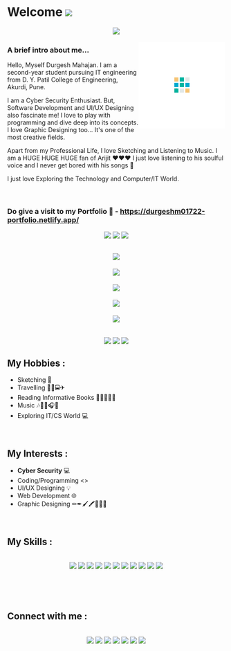 # Welcome <img src="https://raw.githubusercontent.com/MartinHeinz/MartinHeinz/master/wave.gif" width="30px">

<p align="center">
<img src="https://readme-typing-svg.herokuapp.com?color=%230D60FF&width=800&size=40&center=true&vCenter=true&lines=Hello%2C+I+am+Durgesh;Welcome+to+my+github+profile">
</p>

<img align="right" width= "200px" src="Img/d.gif">

### A brief intro about me...
Hello, Myself Durgesh Mahajan. I am a second-year student pursuing IT engineering from D. Y. Patil College of Engineering, Akurdi, Pune.

I am a Cyber Security Enthusiast. But, Software Development and UI/UX Designing also fascinate me! I love to play with programming and dive deep into its concepts. I love Graphic Designing too... It's one of the most creative fields.

Apart from my Professional Life, I love Sketching and Listening to Music. I am a HUGE HUGE HUGE fan of Arijit ❤️❤️❤️ I just love listening to his soulful voice and I never get bored with his songs 💙

I just love Exploring the Technology and Computer/IT World.
<br><br><br>
### Do give a visit to my Portfolio 🔗 - https://durgeshm01722-portfolio.netlify.app/
<p align="center">
<img src="https://img.shields.io/website-up-down-green-red/http/durgeshm01722-portfolio.netlify.app/.svg"> <img src="https://img.shields.io/badge/Maintained%3F-yes-green.svg"> 
<img src="https://img.shields.io/badge/Netlify-00C7B7?style=for-the-badge&logo=netlify&logoColor=white"><br><br>
</p>

<p align="center">
<img src="https://github-readme-stats.vercel.app/api?username=durgeshm01722&show_icons=true&theme=tokyonight&hide_border=true"><br><br>
<img src="https://github-readme-streak-stats.herokuapp.com/?user=durgeshm01722&theme=algolia&hide_border=true&date_format=j%20M%5B%20Y%5D"><br><br>
<img src="https://github-readme-stats.vercel.app/api/top-langs/?username=durgeshm01722&show_icons=true&theme=radical&layout=compact&langs_count=30&hide_border=true"><br><br>
<img src="https://github-readme-stats.vercel.app/api/pin/?username=durgeshm01722&repo=durgeshm01722&show_owner=true&show_icons=true&theme=radical&hide_border=true"><br><br>
<!-- <img src="https://denvercoder1-github-readme-stats.vercel.app/api/pin/?username=durgeshm01722&repo=durgeshm01722&theme=radical&bg_color=1F222E&title_color=F85D7F&icon_color=F8D866&hide_border=true&show_icons=false"> -->
<img src="https://activity-graph.herokuapp.com/graph?username=durgeshm01722&theme=github&hide_border=true&bg_color=000149&line=008AEC"><br><br>
</p>

<p align="center">
<img src="https://custom-icon-badges.herokuapp.com/github/followers/durgeshm01722?logo=github&style=social">
<img src="https://custom-icon-badges.herokuapp.com/github/stars/durgeshm01722?logo=star&style=social&logoColor=black">
<img src="https://komarev.com/ghpvc/?username=durgeshm01722">
<!-- <img src="https://img.shields.io/github/last-commit/google/skia.svg?style=flat&logo=history&logoColor=white">
<img src="https://custom-icon-badges.herokuapp.com/github/last-commit/custom-icon-badges/durgesh01722?logo=history&logoColor=white"><br> -->
</p>

## My Hobbies :
* Sketching 🎨
* Travelling 🚕🚗🚍✈
* Reading Informative Books 📕📗📘📙📒
* Music 🎶🎵🎼🎧💙
* Exploring IT/CS World 💻
<br>

## My Interests :
* **Cyber Security** 💻
* Coding/Programming <>
* UI/UX Designing 💡
* Web Development 🌐
* Graphic Designing ✏✒🖌🖍📏📐📌
<br>

## My Skills :
<p align="center">
<br>
<img src="https://img.shields.io/badge/HTML5-E34F26?style=for-the-badge&logo=html5&logoColor=white">
<img src="https://img.shields.io/badge/CSS-239120?&style=for-the-badge&logo=css3&logoColor=white">
<img src="https://img.shields.io/badge/Python-3776AB?style=for-the-badge&logo=python&logoColor=white">
<img src="https://img.shields.io/badge/C%2B%2B-00599C?style=for-the-badge&logo=c%2B%2B&logoColor=white">
<img src="https://img.shields.io/badge/Java-ED8B00?style=for-the-badge&logo=java&logoColor=white">
<img src="https://img.shields.io/badge/Microsoft_PowerPoint-B7472A?style=for-the-badge&logo=microsoft-powerpoint&logoColor=white">
<img src="https://img.shields.io/badge/Git-F05032?style=for-the-badge&logo=git&logoColor=white">
<img src="https://img.shields.io/badge/Markdown-blue?style=for-the-badge&logo=markdown&logoColor=white">
<img src="https://img.shields.io/badge/Adobe%20XD-8a0085?style=for-the-badge&logo=adobexd&logoColor=white">
<img src="https://img.shields.io/badge/Visual%20Studio%20Code-blue?style=for-the-badge&logo=visualstudiocode&logoColor=white">
<img src="https://img.shields.io/badge/Ubuntu-E95420?style=for-the-badge&logo=ubuntu&logoColor=white">
</p>

<br>
<br></br>

## Connect with me :
<p align="center">
<br>
<a href="https://www.linkedin.com/in/durgesh-mahajan-99bab0212/"><img src="https://img.shields.io/badge/LinkedIn-0077B5?style=for-the-badge&logo=linkedin&logoColor=white"></a>
<a href="https://github.com/durgeshm01722"><img src="https://img.shields.io/badge/GitHub-100000?style=for-the-badge&logo=github&logoColor=white"></a>
<a href="mailto:durgeshmahajan1722@gmail.com"><img src="https://img.shields.io/badge/durgeshmahajan1722%40gmail.com-Gmail-red?style=for-the-badge&logo=gmail&logoColor=white"></a>
<a href="https://www.instagram.com/durgeshm01722/"><img src="https://img.shields.io/badge/Instagram-E4405F?style=for-the-badge&logo=instagram&logoColor=white"></a>
<a href="https://www.facebook.com/durgeshmahajan1722/"><img src="https://img.shields.io/badge/Facebook-1877F2?style=for-the-badge&logo=facebook&logoColor=white"></a>
<a href="https://dev.to/durgeshm01722"><img src="https://img.shields.io/badge/dev.to-0A0A0A?style=for-the-badge&logo=dev.to&logoColor=white"></a>
<a href="https://medium.com/@durgeshmahajan1722"><img src="https://img.shields.io/badge/Medium-12100E?style=for-the-badge&logo=medium&logoColor=white"></a>
</p>
